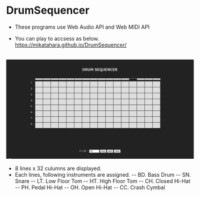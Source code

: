 # DrumSequencer
- These programs use Web Audio API and Web MIDI API

- You can play to accsess as below. 
https://mikatahara.github.io/DrumSequencer/

<br>
<img src="DrumSequencerImage.jpg">
<br>

- 8 lines x 32 culumns are displayed.
- Each lines, following instruments are assigned.
-- BD. Bass Drum
-- SN. Snare
-- LT. Low Floor Tom
-- HT. High Floor Tom
-- CH. Closed Hi-Hat
-- PH. Pedal Hi-Hat
-- OH. Open Hi-Hat
-- CC. Crash Cymbal
